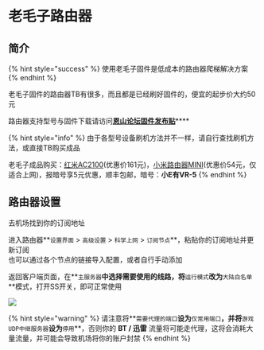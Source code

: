 # 老毛子路由器

## 简介

{% hint style="success" %}
使用老毛子固件是低成本的路由器爬梯解决方案
{% endhint %}

老毛子固件的路由器TB有很多，而且都是已经刷好固件的，便宜的起步价大约50元

路由器支持型号与固件下载请访问[**恩山论坛固件发布贴**](https://www.right.com.cn/forum/thread-3546372-1-1.html)\*\*\*\*

{% hint style="info" %}
由于各型号设备刷机方法并不一样，请自行查找刷机方法，或直接TB购买成品

老毛子成品购买：[红米AC2100](https://item.taobao.com/item.htm?spm=a1z10.3-c.w4002-22046407217.21.4e2f58afva8E1z&id=622746001985)\(优惠价161元\)，[小米路由器MINI](https://item.taobao.com/item.htm?spm=2013.1.20141001.3.3b1a109e0VI1h5&id=631612340649&scm=1007.12144.95220.42296_0_0&pvid=1c403a9f-dbc0-48ff-a83e-1cce88fecdeb&utparam=%7B%22x_hestia_source%22%3A%2242296%22%2C%22x_object_type%22%3A%22item%22%2C%22x_hestia_subsource%22%3A%22default%22%2C%22x_mt%22%3A0%2C%22x_src%22%3A%2242296%22%2C%22x_pos%22%3A3%2C%22wh_pid%22%3A-1%2C%22x_pvid%22%3A%221c403a9f-dbc0-48ff-a83e-1cce88fecdeb%22%2C%22scm%22%3A%221007.12144.95220.42296_0_0%22%2C%22x_object_id%22%3A631612340649%7D)\(优惠价54元，仅适合上网\)，报暗号享5元优惠，顺丰包邮，暗号：**小E有VR-5**
{% endhint %}

## 路由器设置

去机场找到你的订阅地址

进入路由器**`设置界面` &gt; `高级设置` &gt; `科学上网` &gt; `订阅节点`**，粘贴你的订阅地址并更新订阅  
也可以通过各个节点的链接导入配置，或者自行手动添加

返回客户端页面，在**`主服务器`**中选择需要使用的线路，将**`运行模式`**改为**`大陆白名单`**模式，打开SS开关，即可正常使用

![](https://cdn.jsdelivr.net/gh/EYW-015/Oculus-guide-China/pdv/pdv1.png)

{% hint style="warning" %}
请注意将**`需要代理的端口`**设为**`仅常用端口`**，并将**`游戏UDP中继服务器`**设为**`停用`**，否则你的 **BT / 迅雷** 流量将可能走代理，这将会消耗大量流量，并可能会导致机场将你的账户封禁
{% endhint %}



